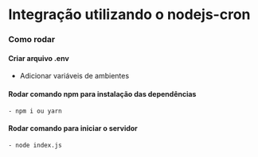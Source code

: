 # Integração utilizando o nodejs-cron
### Como rodar 

#### Criar arquivo .env
- Adicionar variáveis de ambientes

#### Rodar comando npm para instalação das dependências
```
- npm i ou yarn
```

#### Rodar comando para iniciar o servidor
```
- node index.js
```
